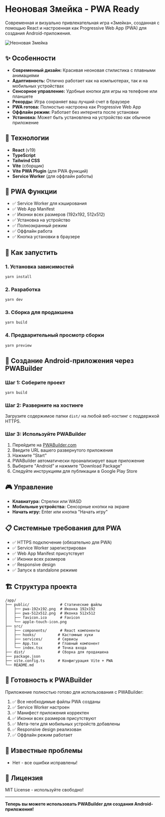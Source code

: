 
# Неоновая Змейка - PWA Ready

Современная и визуально привлекательная игра «Змейка», созданная с помощью React и настроенная как Progressive Web App (PWA) для создания Android-приложения.

![Неоновая Змейка](https://via.placeholder.com/800x450.png?text=Неоновая+Змейка+PWA)

## ✨ Особенности

- **Современный дизайн:** Красивая неоновая стилистика с плавными анимациями
- **Адаптивность:** Отлично работает как на компьютерах, так и на мобильных устройствах
- **Сенсорное управление:** Удобные кнопки для игры на телефоне или планшете
- **Рекорды:** Игра сохраняет ваш лучший счет в браузере
- **PWA готова:** Полностью настроена как Progressive Web App
- **Оффлайн режим:** Работает без интернета после установки
- **Установка:** Может быть установлена на устройство как обычное приложение

## 🚀 Технологии

- **React** (v19)
- **TypeScript**
- **Tailwind CSS**
- **Vite** (сборщик)
- **Vite PWA Plugin** (для PWA функций)
- **Service Worker** (для оффлайн работы)

## 📱 PWA Функции

- ✅ Service Worker для кэширования
- ✅ Web App Manifest
- ✅ Иконки всех размеров (192x192, 512x512)
- ✅ Установка на устройство
- ✅ Полноэкранный режим
- ✅ Оффлайн работа
- ✅ Кнопка установки в браузере

## 🔧 Как запустить

### 1. Установка зависимостей
```bash
yarn install
```

### 2. Разработка
```bash
yarn dev
```

### 3. Сборка для продакшена
```bash
yarn build
```

### 4. Предварительный просмотр сборки
```bash
yarn preview
```

## 📱 Создание Android-приложения через PWABuilder

### Шаг 1: Соберите проект
```bash
yarn build
```

### Шаг 2: Разверните на хостинге
Загрузите содержимое папки `dist/` на любой веб-хостинг с поддержкой HTTPS.

### Шаг 3: Используйте PWABuilder
1. Перейдите на [PWABuilder.com](https://www.pwabuilder.com/)
2. Введите URL вашего развернутого приложения
3. Нажмите "Start"
4. PWABuilder автоматически проанализирует ваше приложение
5. Выберите "Android" и нажмите "Download Package"
6. Следуйте инструкциям для публикации в Google Play Store

## 🎮 Управление

- **Клавиатура:** Стрелки или WASD
- **Мобильные устройства:** Сенсорные кнопки на экране
- **Начать игру:** Enter или кнопка "Начать игру"

## 📋 Системные требования для PWA

- ✅ HTTPS подключение (обязательно для PWA)
- ✅ Service Worker зарегистрирован
- ✅ Web App Manifest присутствует
- ✅ Иконки всех размеров
- ✅ Responsive design
- ✅ Запуск в standalone режиме

## 🏗️ Структура проекта

```
/app/
├── public/              # Статические файлы
│   ├── pwa-192x192.png  # Иконка 192x192
│   ├── pwa-512x512.png  # Иконка 512x512
│   ├── favicon.ico      # Favicon
│   └── apple-touch-icon.png
├── src/
│   ├── components/      # React компоненты
│   ├── hooks/          # Кастомные хуки
│   ├── services/       # Сервисы
│   ├── App.tsx         # Главный компонент
│   └── index.tsx       # Точка входа
├── dist/               # Сборка для продакшена
├── package.json
├── vite.config.ts      # Конфигурация Vite + PWA
└── README.md
```

## 🎯 Готовность к PWABuilder

Приложение полностью готово для использования с PWABuilder:

1. ✅ Все необходимые файлы PWA созданы
2. ✅ Service Worker настроен
3. ✅ Манифест приложения корректен
4. ✅ Иконки всех размеров присутствуют
5. ✅ Мета-теги для мобильных устройств добавлены
6. ✅ Responsive design реализован
7. ✅ Оффлайн режим работает

## 🐛 Известные проблемы

- Нет - все ошибки исправлены!

## 📄 Лицензия

MIT License - используйте свободно!

---

**Теперь вы можете использовать PWABuilder для создания Android-приложения!**
